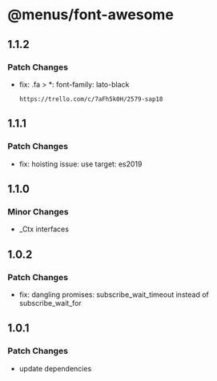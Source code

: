# @menus/font-awesome

## 1.1.2

### Patch Changes

- fix: .fa > \*: font-family: lato-black

      https://trello.com/c/7aFh5k0H/2579-sap18

## 1.1.1

### Patch Changes

- fix: hoisting issue: use target: es2019

## 1.1.0

### Minor Changes

- \_Ctx interfaces

## 1.0.2

### Patch Changes

- fix: dangling promises: subscribe_wait_timeout instead of subscribe_wait_for

## 1.0.1

### Patch Changes

- update dependencies
